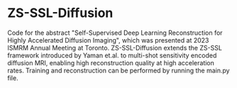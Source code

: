 # ZS-SSL-Diffusion

Code for the abstract "Self-Supervised Deep Learning Reconstruction for Highly Accelerated Diffusion Imaging", which was presented at 2023 ISMRM Annual Meeting at Toronto.
ZS-SSL-Diffusion extends the ZS-SSL framework introduced by Yaman et.al. to multi-shot sensitivity encoded diffusion MRI, enabling high reconstruction quality at 
high acceleration rates.
Training and reconstruction can be performed by running the main.py file. 


